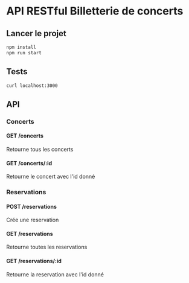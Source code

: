 # API RESTful Billetterie de concerts

## Lancer le projet

```bash
npm install
npm run start
```

## Tests

```bash
curl localhost:3000
```

## API

### Concerts

#### GET /concerts

Retourne tous les concerts

#### GET /concerts/:id

Retourne le concert avec l'id donné

### Reservations

#### POST /reservations

Crée une reservation

#### GET /reservations

Retourne toutes les reservations

#### GET /reservations/:id

Retourne la reservation avec l'id donné
